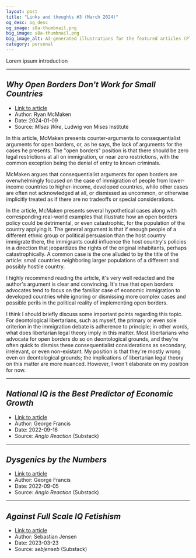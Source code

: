 ```yaml
---
layout: post
title: "Links and thoughts #3 (March 2024)"
og_desc: og_desc
og_image: s8a-thumbnail.png
big_image: s8a-thumbnail.png
big_image_alt: AI-generated illustrations for the featured articles (Playground v2).
category: personal
---
```


Lorem ipsum introduction


---

## _Why Open Borders Don't Work for Small Countries_

- [Link to article](https://mises.org/mises-wire/why-open-borders-dont-work-small-countries)
- Author: Ryan McMaken
- Date: 2024-01-09
- Source: _Mises Wire_, Ludwig von Mises Institute

In this article, McMaken presents counter-arguments to consequentialist arguments for open borders, or, as he says, the lack of arguments for the cases he presents. The "open borders" position is that there should be zero legal restrictions at all on immigration,  or near zero restrictions, with the common exception being the denial of entry to known criminals.

McMaken argues that consequentialist arguments for open borders are overwhelmingly focused on the case of immigration of people from lower-income countries to higher-income, developed countries, while other cases are often not acknowledged at all, or dismissed as uncommon, or otherwise implicitly treated as if there are no tradeoffs or special considerations.

In the article, McMaken presents several hypothetical cases along with corresponding real-world examples that illustrate how an open borders policy could be detrimental, or even catastrophic, for the population of the country applying it. The general argument is that if enough people of a different ethnic group or political persuasion than the host country immigrate there, the immigrants could influence the host country's policies in a direction that jeopardizes the rights of the original inhabitants, perhaps catastrophically. A common case is the one alluded to by the title of the article: small countries neighboring larger populations of a different and possibly hostile country.

I highly recommend reading the article, it's very well redacted and the author's argument is clear and convincing. It's true that open borders advocates tend to focus on the familiar case of economic immigration to developed countries while ignoring or dismissing more complex cases and possible perils in the political reality of implementing open borders.

I think I should briefly discuss some important points regarding this topic. For deontological libertarians, such as myself, the primary or even sole criterion in the immigration debate is adherence to principle; in other words, what does libertarian legal theory imply in this matter. Most libertarians who advocate for open borders do so on deontological grounds, and they're often quick to dismiss these consequentialist considerations as secondary, irrelevant, or even non-existant. My position is that they're mostly wrong even on deontological grounds; the implications of libertarian legal theory on this matter are more nuanced. However, I won't elaborate on my position for now.


---

## _National IQ is the Best Predictor of Economic Growth_

- [Link to article](https://georgefrancis.substack.com/p/national-iq-is-the-best-predictor)
- Author: George Francis
- Date: 2022-09-16
- Source: _Anglo Reaction_ (Substack)


---

## _Dysgenics by the Numbers_

- [Link to article](https://georgefrancis.substack.com/p/dysgenics-by-the-numbers)
- Author: George Francis
- Date: 2022-09-05
- Source: _Anglo Reaction_ (Substack)


---

## _Against Full Scale IQ Fetishism_

- [Link to article](https://www.sebjenseb.net/p/against-full-scale-iq-fetishism)
- Author: Sebastian Jensen
- Date: 2023-03-23
- Source: _sebjenseb_ (Substack)
